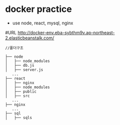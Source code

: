 # docker practice

 - use node, react, mysql, nginx

#URL http://docker-env.eba-sybthm9v.ap-northeast-2.elasticbeanstalk.com/


```
//폴더구조

├── node
│   ├── node_modules
│   ├── db.js
│   ├── server.js
   ...
├── react
│   ├── nginx
│   ├── node_modules
│   ├── public
│   ├── src
   ...
├── nginx
   ...
├── sql
│   ├── sqls


```






